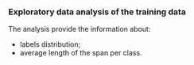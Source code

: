 ### Exploratory data analysis of the training data

The analysis provide the information about:
- labels distribution;
- average length of the span per class.
